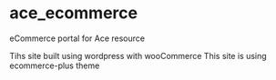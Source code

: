 # ace_ecommerce
eCommerce portal for Ace resource

Tihs site built using wordpress with wooCommerce
This site is using ecommerce-plus theme

